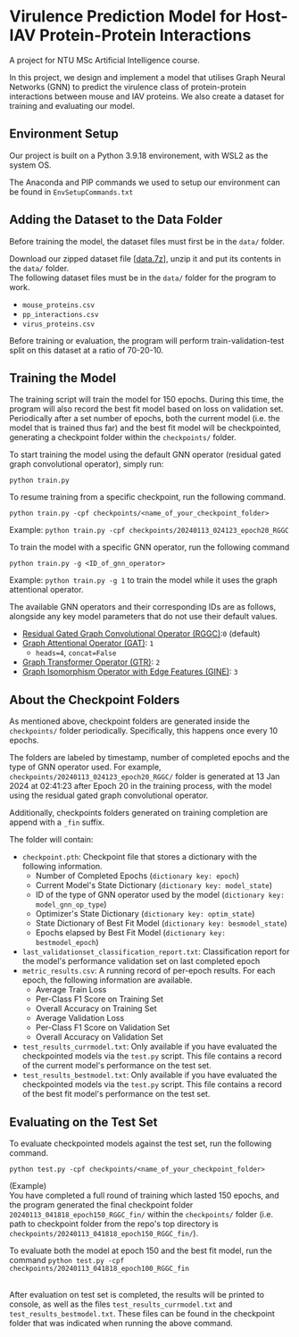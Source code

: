 # Virulence Prediction Model for Host-IAV Protein-Protein Interactions
A project for NTU MSc Artificial Intelligence course. 

In this project, we design and implement a model that utilises Graph Neural Networks (GNN) to predict the virulence class of protein-protein interactions between mouse and IAV proteins.
We also create a dataset for training and evaluating our model.

## Environment Setup
Our project is built on a Python 3.9.18 environement, with WSL2 as the system OS.

The Anaconda and PIP commands we used to setup our environment can be found in `EnvSetupCommands.txt`

## Adding the Dataset to the Data Folder
Before training the model, the dataset files must first be in the `data/` folder.

Download our zipped dataset file [[data.7z](https://drive.google.com/file/d/14-blNX-A8Y_cuFcGMr7RhixJRrCdZzgZ/view?usp=sharing)], unzip it and put its contents in the `data/` folder. <br>
The following dataset files must be in the `data/` folder for the program to work.
* `mouse_proteins.csv`
* `pp_interactions.csv`
* `virus_proteins.csv`

Before training or evaluation, the program will perform train-validation-test split on this dataset at a ratio of 70-20-10.

## Training the Model
The training script will train the model for 150 epochs.
During this time, the program will also record the best fit model based on loss on validation set.
Periodically after a set number of epochs, both the current model (i.e. the model that is trained thus far) and the best fit model will be checkpointed, generating a checkpoint folder within the `checkpoints/` folder.

To start training the model using the default GNN operator (residual gated graph convolutional operator), simply run:
```
python train.py
```

To resume training from a specific checkpoint, run the following command.
```
python train.py -cpf checkpoints/<name_of_your_checkpoint_folder>
```
Example: `python train.py -cpf checkpoints/20240113_024123_epoch20_RGGC`

To train the model with a specific GNN operator, run the following command
```
python train.py -g <ID_of_gnn_operator>
```
Example: `python train.py -g 1` to train the model while it uses the graph attentional operator.

The available GNN operators and their corresponding IDs are as follows, alongside any key model parameters that do not use their default values.
* [Residual Gated Graph Convolutional Operator (RGGC)](https://pytorch-geometric.readthedocs.io/en/latest/generated/torch_geometric.nn.conv.ResGatedGraphConv.html):`0` (default)
* [Graph Attentional Operator (GAT)](https://pytorch-geometric.readthedocs.io/en/latest/generated/torch_geometric.nn.conv.GATConv.html): `1`
  * `heads=4`, `concat=False`
* [Graph Transformer Operator (GTR)](https://pytorch-geometric.readthedocs.io/en/latest/generated/torch_geometric.nn.conv.TransformerConv.html): `2`
* [Graph Isomorphism Operator with Edge Features (GINE)](https://pytorch-geometric.readthedocs.io/en/latest/generated/torch_geometric.nn.conv.GINEConv.html): `3`

## About the Checkpoint Folders
As mentioned above, checkpoint folders are generated inside the `checkpoints/` folder periodically. 
Specifically, this happens once every 10 epochs.

The folders are labeled by timestamp, number of completed epochs and the type of GNN operator used. 
For example, `checkpoints/20240113_024123_epoch20_RGGC/` folder is generated at 13 Jan 2024 at 02:41:23 after Epoch 20 in the training process, with the model using the residual gated graph convolutional operator.

Additionally, checkpoints folders generated on training completion are append with a `_fin` suffix.

The folder will contain:
* `checkpoint.pth`: Checkpoint file that stores a dictionary with the following information.
  * Number of Completed Epochs (`dictionary key: epoch`)
  * Current Model's State Dictionary  (`dictionary key: model_state`)
  * ID of the type of GNN operator used by the model (`dictionary key: model_gnn_op_type`)
  * Optimizer's State Dictionary (`dictionary key: optim_state`)
  * State Dictionary of Best Fit Model  (`dictionary key: besmodel_state`)
  * Epochs elapsed by Best Fit Model  (`dictionary key: bestmodel_epoch`)
* `last_validationset_classification_report.txt`: Classification report for the model's performance validation set on last completed epoch
* `metric_results.csv`: A running record of per-epoch results. For each epoch, the following information are available.
  * Average Train Loss
  * Per-Class F1 Score on Training Set
  * Overall Accuracy on Training Set
  * Average Validation Loss
  * Per-Class F1 Score on Validation Set
  * Overall Accuracy on Validation Set
* `test_results_currmodel.txt`: Only available if you have evaluated the checkpointed models via the `test.py` script. This file contains a record of the current model's performance on the test set.
* `test_results_bestmodel.txt`: Only available if you have evaluated the checkpointed models via the `test.py` script. This file contains a record of the best fit model's performance on the test set.

## Evaluating on the Test Set
To evaluate checkpointed models against the test set, run the following command.
```
python test.py -cpf checkpoints/<name_of_your_checkpoint_folder>
```
(Example)<br>
You have completed a full round of training which lasted 150 epochs, and the program generated the final checkpoint folder `20240113_041818_epoch150_RGGC_fin/` within the `checkpoints/` folder (i.e. path to checkpoint folder from the repo's top directory is `checkpoints/20240113_041818_epoch150_RGGC_fin/`).

To evaluate both the model at epoch 150 and the best fit model, run the command `python test.py -cpf checkpoints/20240113_041818_epoch100_RGGC_fin`<br><br>

After evaluation on test set is completed, the results will be printed to console, as well as the files `test_results_currmodel.txt` and `test_results_bestmodel.txt`.
These files can be found in the checkpoint folder that was indicated when running the above command.
